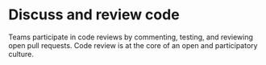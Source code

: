 # Discuss and review code

Teams participate in code reviews by commenting, testing, and reviewing open pull requests. Code review is at the core of an open and participatory culture.
